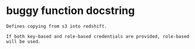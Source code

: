 # buggy function docstring

```text
Defines copying from s3 into redshift.

If both key-based and role-based credentials are provided, role-based will be used.
```
